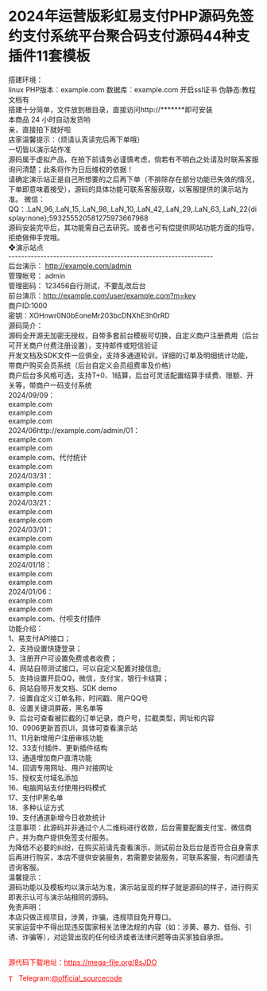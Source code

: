 # 2024年运营版彩虹易支付PHP源码免签约支付系统平台聚合码支付源码44种支插件11套模板

搭建环境：<br>linux PHP版本：example.com 数据库：example.com 开启ssl证书 伪静态:教程文档有<br>搭建十分简单，文件放到根目录，直接访问http://*******即可安装<br>本商品 24 小时自动发货哟<br>亲，直接拍下就好啦<br>店家温馨提示：（烦请认真读完后再下单哦）<br>一切皆以演示站作准<br>源码属于虚拟产品，在拍下前请务必谨慎考虑，倘若有不明白之处请及时联系客服询问清楚；此条将作为日后维权的依据！<br>请确定演示站正是自己所想要的之后再下单（不排除存在部分功能已失效的情况，下单即意味着接受），源码的具体功能可联系客服获取，以客服提供的演示站为准。 微信： QQ：.LaN_96,.LaN_15,.LaN_98,.LaN_10,.LaN_42,.LaN_29,.LaN_63,.LaN_22{display:none};593255520581275973667968<br>源码安装完毕后，其功能需自己去研究。或者也可有偿提供网站功能方面的指导。拒绝做伸手党哦。<br>❖演示站点                                                                        <br>----------------------------------------------------------------<br>后台演示： http://example.com/admin<br>管理帐号： admin<br>管理密码： 123456自行测试，不要乱改后台<br>前台演示：http://example.com/user/example.com?m=key<br>商户ID:1000<br>密钥：XOHnwr0N0bEoneMr203bcDNXhE3h0rRD<br>源码简介：<br>源码全开源无加密无授权，自带多套前台模板可切换，自定义商户注册费用（后台可开关商户付费注册设置），支持邮件或短信验证<br>开发文档及SDK文件一应俱全，支持多通道轮训，详细的订单及明细统计功能，带商户购买会员系统（后台自定义会员组费率及价格）<br>商户后台多风格可选，支持T+0、1结算，后台可灵活配置结算手续费、限额、开关等，带商户一码支付系统<br>2024/09/09：<br>example.com<br>example.com<br>example.com<br>2024/06http://example.com/admin/01：<br>example.com<br>example.com<br>example.com、代付统计<br>example.com<br>2024/03/31：<br>example.com<br>example.com<br>2024/03/21：<br>example.com<br>example.com<br>2024/03/01：<br>example.com<br>example.com<br>example.com<br>2024/01/18：<br>example.com<br>example.com<br>2024/01/06：<br>example.com<br>example.com<br>example.com、付呗支付插件<br>功能介绍：<br>1、易支付API接口；<br>2、支持设置快捷登录；<br>3、注册开户可设置免费或者收费；<br>4、网站自带测试接口，可以自定义配置对接信息;<br>5、支持设置开启QQ，微信，支付宝，银行卡结算；<br>6、网站自带开发文档、SDK demo<br>7、设置自定义订单名称，时间戳、用户QQ号<br>8、设置关键词屏蔽，黑名单等<br>9、后台可查看被拦截的订单记录，商户号，拦截类型，网址和内容<br>10、0906更新首页UI，具体可查看演示站<br>11、11月新增用户注册审核功能<br>12、33支付插件、更新插件结构<br>13、通道增加商户直清功能<br>14、回调专用网址、用户对接网址<br>15、授权支付域名添加<br>16、电脑网站支付使用扫码模式<br>17、支付IP黑名单<br>18、多种认证方式<br>19、支付通道新增今日收款统计<br>注意事项：此源码并非通过个人二维码进行收款，后台需要配置支付宝、微信商户，并为商户提供免签支付服务。<br>为降低不必要的纠纷，在购买前请先查看演示，测试前台及后台是否符合自身需求后再进行购买，本店不提供安装服务，若需要安装服务，可联系客服，有问题请先咨询客服。<br>温馨提示：<br>源码功能以及模板均以演示站为准，演示站呈现的样子就是源码的样子，进行购买即表示认可与演示站相同的源码。<br>免责声明：<br>本店只做正规项目，涉黄，诈骗，违规项目免开尊口。<br>买家运营中不得出现违反国家相关法律法规的内容（如：涉黄、暴力、低俗、引诱、诈骗等），对运营出现的任何经济或者法律问题等由买家独自承担。<br><br>


<p style="color: red;">源代码下载地址：<a href="https://mega-file.org/8sJDO" style="color: red;">https://mega-file.org/8sJDO</a></p><p style="color: red;"><img src="https://cdn-icons-png.flaticon.com/512/2111/2111646.png" alt="Telegram Icon" style="width: 16px; vertical-align: middle; margin-right: 5px;">Telegram:<a href="https://t.me/official_sourcecode" style="color: red;">@official_sourcecode</a></p>